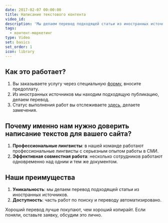 ```yaml
---
date: 2017-02-07 00:00:00
title: Написание текстового контента
video_id:
description: 'Мы делаем перевод подходящей статьи из иностранных источников.'
tags:
  - контент-маркетинг
type: Video
set: basics
set_order: 1
icon: library
---
```


## Как это работает?

1. Вы заказываете услугу через специальную [форму](https://enblabs.ru), вносите предоплату.
2. Из иностранных источников мы находим подходящую публикацию, делаем перевод. 
3. Статус выполнения работ вы отслеживаете [здесь](https://enblabs.ru), делаете замечения. 

## Почему именно нам нужно доверить написание текстов для вашего сайта?

1. **Профессиональные лингвисты**: в нашей команде работают профессиональные лингвисты с серьезным опытом работы в СМИ.
2. **Эффективная совместная работа**: несколько сотрудников работают одновременно над одним и тем же документом. 

## Наши преимущества

1. **Уникальность**: мы делаем перевод подходящей статьи из иностранных источников.
2. **Доступность**: часть работ по поиску и переводу автоматизировано.

Хороший перевод лучше покупают, чем хороший копирайт. Если поняли, оставьте заявку, обсудим это лично. 